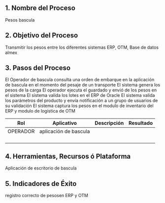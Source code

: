
## 1. Nombre del Proceso
Pesos bascula
## 2. Objetivo del Proceso
Transmitir los pesos entre los diferentes sistemas ERP, OTM, Base de datos almex
## 3. Pasos del Proceso
El Operador de bascula consulta una orden de embarque en la aplicación de bascula en el momento del pesaje de un transporte
El sistema genera los pesos de la carga
El operador ejecuta el guardado y envió de los pesos en el sistema
El sistema valida los lotes en el ERP de Oracle
El sistema valida los parámetros del producto y envía notificación a un grupo de usuarios de su validación
El sistema captura los pesos en el modulo de inventario del ERP y modulo de logistica de OTM


| **Rol**  | **Aplicativo**        | **Descripción** | **Resultado** |
| -------- | --------------------- | --------------- | ------------- |
| OPERADOR | aplicación de bascula |                 |               |
|          |                       |                 |               |
|          |                       |                 |               |
|          |                       |                 |               |
|          |                       |                 |               |

## 4. Herramientas, Recursos ó Plataforma
Aplicación de escritorio de bascula

## 5. Indicadores de Éxito
registro correcto de pesosen ERP y OTM 


